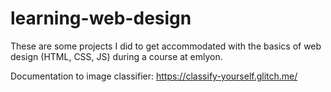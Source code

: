 # learning-web-design
These are some projects I did to get accommodated with the basics of web design (HTML, CSS, JS) during a course at emlyon.

Documentation to image classifier:
https://classify-yourself.glitch.me/
